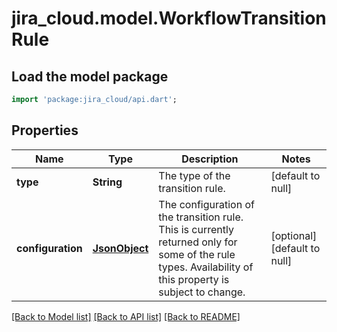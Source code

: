# jira_cloud.model.WorkflowTransitionRule

## Load the model package
```dart
import 'package:jira_cloud/api.dart';
```

## Properties
Name | Type | Description | Notes
------------ | ------------- | ------------- | -------------
**type** | **String** | The type of the transition rule. | [default to null]
**configuration** | [**JsonObject**](Object.md) | The configuration of the transition rule. This is currently returned only for some of the rule types. Availability of this property is subject to change. | [optional] [default to null]

[[Back to Model list]](../README.md#documentation-for-models) [[Back to API list]](../README.md#documentation-for-api-endpoints) [[Back to README]](../README.md)


